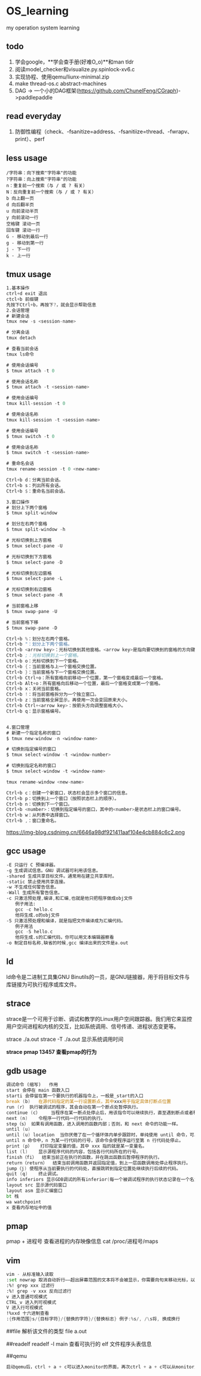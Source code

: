# OS_learning
my operation system learning


## todo
1. 学会google，**学会查手册(好难O_o)**和man tldr
2. 阅读model_checker和visualize.py.spinlock-xv6.c
4. 实现协程、使用qemu/liunx-minimal.zip
5. make thread-os.c abstract-machines
6. DAG -> 一个小的DAG框架(https://github.com/ChunelFeng/CGraph)->paddlepaddle

## read everyday
1. 防御性编程（check、-fsanitize=address、-fsanitiize=thread、-fwrapv、print）、perf


## less usage
```
/字符串：向下搜索"字符串"的功能
?字符串：向上搜索"字符串"的功能
n：重复前一个搜索（与 / 或 ? 有关）
N：反向重复前一个搜索（与 / 或 ? 有关）
b 向上翻一页
d 向后翻半页
u 向前滚动半页
y 向前滚动一行
空格键 滚动一页
回车键 滚动一行
G - 移动到最后一行
g - 移动到第一行
j - 下一行
k - 上一行
```
## tmux usage
```asm
1.基本操作
ctrl+d exit 退出
ctcl+b 前缀键
先按下Ctrl+b，再按下?，就会显示帮助信息
2.会话管理
# 新建会话
tmux new -s <session-name>

# 分离会话
tmux detach

# 查看当前会话
tmux ls命令

# 使用会话编号
$ tmux attach -t 0

# 使用会话名称
$ tmux attach -t <session-name>

# 使用会话编号
tmux kill-session -t 0

# 使用会话名称
tmux kill-session -t <session-name>

# 使用会话编号
$ tmux switch -t 0

# 使用会话名称
$ tmux switch -t <session-name>

# 重命名会话
tmux rename-session -t 0 <new-name>

Ctrl+b d：分离当前会话。
Ctrl+b s：列出所有会话。
Ctrl+b $：重命名当前会话。

3.窗口操作
# 划分上下两个窗格
$ tmux split-window

# 划分左右两个窗格
$ tmux split-window -h

# 光标切换到上方窗格
$ tmux select-pane -U

# 光标切换到下方窗格
$ tmux select-pane -D

# 光标切换到左边窗格
$ tmux select-pane -L

# 光标切换到右边窗格
$ tmux select-pane -R

# 当前窗格上移
$ tmux swap-pane -U

# 当前窗格下移
$ tmux swap-pane -D

Ctrl+b %：划分左右两个窗格。
Ctrl+b "：划分上下两个窗格。
Ctrl+b <arrow key>：光标切换到其他窗格。<arrow key>是指向要切换到的窗格的方向键，比如切换到下方窗格，就按方向键↓。
Ctrl+b ;：光标切换到上一个窗格。
Ctrl+b o：光标切换到下一个窗格。
Ctrl+b {：当前窗格与上一个窗格交换位置。
Ctrl+b }：当前窗格与下一个窗格交换位置。
Ctrl+b Ctrl+o：所有窗格向前移动一个位置，第一个窗格变成最后一个窗格。
Ctrl+b Alt+o：所有窗格向后移动一个位置，最后一个窗格变成第一个窗格。
Ctrl+b x：关闭当前窗格。
Ctrl+b !：将当前窗格拆分为一个独立窗口。
Ctrl+b z：当前窗格全屏显示，再使用一次会变回原来大小。
Ctrl+b Ctrl+<arrow key>：按箭头方向调整窗格大小。
Ctrl+b q：显示窗格编号。


4.窗口管理
# 新建一个指定名称的窗口
$ tmux new-window -n <window-name>

# 切换到指定编号的窗口
$ tmux select-window -t <window-number>

# 切换到指定名称的窗口
$ tmux select-window -t <window-name>

tmux rename-window <new-name>

Ctrl+b c：创建一个新窗口，状态栏会显示多个窗口的信息。
Ctrl+b p：切换到上一个窗口（按照状态栏上的顺序）。
Ctrl+b n：切换到下一个窗口。
Ctrl+b <number>：切换到指定编号的窗口，其中的<number>是状态栏上的窗口编号。
Ctrl+b w：从列表中选择窗口。
Ctrl+b ,：窗口重命名。
```
https://img-blog.csdnimg.cn/6646a98df921411aaf104e4cb884c6c2.png

## gcc usage
```asm
-E 只运行 C 预编译器。
-g 生成调试信息。GNU 调试器可利用该信息。
-shared 生成共享目标文件。通常用在建立共享库时。
-static 禁止使用共享连接。
-w 不生成任何警告信息。
-Wall 生成所有警告信息。
-c 只激活预处理,编译,和汇编,也就是他只把程序做成obj文件
　　例子用法:
　　gcc -c hello.c
　　他将生成.o的obj文件
-S 只激活预处理和编译，就是指把文件编译成为汇编代码。
　　例子用法
　　gcc -S hello.c
　　他将生成.s的汇编代码，你可以用文本编辑器察看
-o 制定目标名称,缺省的时候,gcc 编译出来的文件是a.out
```
## ld
ld命令是二进制工具集GNU Binutils的一员，是GNU链接器，用于将目标文件与库链接为可执行程序或库文件。

## strace 
strace是一个可用于诊断、调试和教学的Linux用户空间跟踪器。我们用它来监控用户空间进程和内核的交互，比如系统调用、信号传递、进程状态变更等。

strace ./a.out
strace -T ./a.out 显示系统调用时间

**strace pmap 13457 查看pmap的行为** 

## gdb usage
```asm
调试命令 (缩写)	作用
start 会停在 main 函数入口
starti 会停留在第一个要执行的机器指令上，一般是_start的入口
break (b)	在源代码指定的某一行设置断点，其中xxx用于指定具体打断点位置
run (r）	执行被调试的程序，其会自动在第一个断点处暂停执行。
continue (c）	当程序在某一断点处停止后，用该指令可以继续执行，直至遇到断点或者程序结束。
next (n)	令程序一行代码一行代码的执行。
step（s）	如果有调用函数，进入调用的函数内部；否则，和 next 命令的功能一样。
until (u)
until (u) location	当你厌倦了在一个循环体内单步跟踪时，单纯使用 until 命令，可以运行程序直到退出循环体。
until n 命令中，n 为某一行代码的行号，该命令会使程序运行至第 n 行代码处停止。
print (p）	打印指定变量的值，其中 xxx 指的就是某一变量名。
list (l)	显示源程序代码的内容，包括各行代码所在的行号。
finish（fi）	结束当前正在执行的函数，并在跳出函数后暂停程序的执行。
return（return）	结束当前调用函数并返回指定值，到上一层函数调用处停止程序执行。
jump（j)	使程序从当前要执行的代码处，直接跳转到指定位置处继续执行后续的代码。
quit (q)	终止调试。
info inferiors 显示GDB调试的所有inferior(每一个被调试程序的执行状态记录在一个名为inferior的结构中，一般情况下一个inferior对应一个进程)，GDB会为他们分配进程ID,其中带有*的进程是正在调试的inferior
layout src 显示源代码窗口
layout asm 显示汇编窗口
bt 栈
wa watchpoint
x 查看内存地址中的值
```

## pmap
pmap + 进程号 查看进程的内存映像信息
cat /proc/进程号/maps


## vim

```asm
vim - 从标准输入读取
:set nowrap 取消自动折行––超出屏幕范围的文本将不会被显示，你需要向句末移动光标，以使屏幕水平滚动，查看一行的完整内容。
:%! grep xxx 过滤行
:%! grep -v xxx 反向过滤行
v 进入普通可视模式
CTRL_v 进入列可视模式
V 进入行可视模式
!%xxd 十六进制查看
:{作用范围}s/{目标字符}/{替换的字符}/{替换标志} 例子:%s/, /\s将, 换成换行
```

##file
解析该文件的类型
file a.out 

##readelf
readelf -l main 查看可执行的 elf 文件程序头表信息

##qemu
```asm
启动qemu后，ctrl + a + c可以进入monitor的界面，再次ctrl + a + c可以从monitor里退出，
```